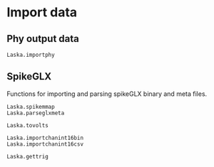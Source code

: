 # Import data

## Phy output data

```@docs
Laska.importphy
```

## SpikeGLX

Functions for importing and parsing spikeGLX binary and meta files.

```@docs
Laska.spikemmap
Laska.parseglxmeta
```
```@docs
Laska.tovolts
```

```@docs
Laska.importchanint16bin
Laska.importchanint16csv
```

```@docs
Laska.gettrig
```
